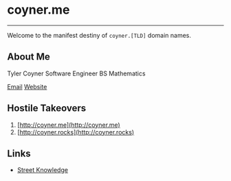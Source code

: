 # coyner.me

---

Welcome to the manifest destiny of `coyner.[TLD]` domain names.

## About Me

Tyler Coyner
Software Engineer
BS Mathematics

[Email](mailto:tyler@tylersbrain.com)
[Website](https://tylersbrain.com)

## Hostile Takeovers

1.  [http://coyner.me](http://coyner.me)
2.  [http://coyner.rocks](http://coyner.rocks)

## Links

* [Street Knowledge](http://coyner.me/street-knowledge/)
